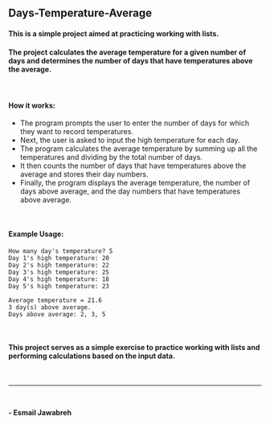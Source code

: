 ## Days-Temperature-Average

#### This is a simple project aimed at practicing working with lists. 
#### The project calculates the average temperature for a given number of days and determines the number of days that have temperatures above the average.
<br>

#### How it works:
- The program prompts the user to enter the number of days for which they want to record temperatures.
- Next, the user is asked to input the high temperature for each day.
- The program calculates the average temperature by summing up all the temperatures and dividing by the total number of days.
- It then counts the number of days that have temperatures above the average and stores their day numbers.
- Finally, the program displays the average temperature, the number of days above average, and the day numbers that have temperatures above average.

<br>

#### Example Usage:
```
How many day's temperature? 5
Day 1's high temperature: 20
Day 2's high temperature: 22
Day 3's high temperature: 25
Day 4's high temperature: 18
Day 5's high temperature: 23

Average temperature = 21.6
3 day(s) above average.
Days above average: 2, 3, 5
```
<br>

#### This project serves as a simple exercise to practice working with lists and performing calculations based on the input data.
<br>

---
<br>

**- Esmail Jawabreh**



